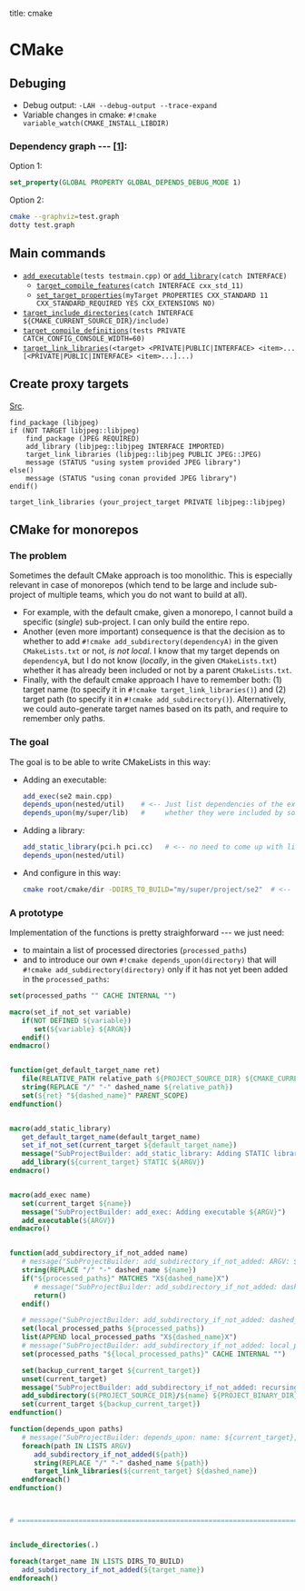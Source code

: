 title: cmake

# **CMake**

## **Debuging**

* Debug output: `-LAH --debug-output --trace-expand`
* Variable changes in cmake: `#!cmake variable_watch(CMAKE_INSTALL_LIBDIR)`

### Dependency graph --- [[1](https://stackoverflow.com/a/30803359/758986)]:

Option 1:
```cmake
set_property(GLOBAL PROPERTY GLOBAL_DEPENDS_DEBUG_MODE 1)
```

Option 2:
```bash linenums="1"
cmake --graphviz=test.graph 
dotty test.graph
```




## **Main commands**

* [`add_executable`](https://cmake.org/cmake/help/latest/command/add_executable.html)`(tests testmain.cpp)`
or [`add_library`](https://cmake.org/cmake/help/latest/command/add_library.html)`(catch INTERFACE)`
    * [`target_compile_features`](https://cmake.org/cmake/help/latest/command/target_compile_features.html#command:target_compile_features)`(catch INTERFACE cxx_std_11)`
    * [`set_target_properties`](https://crascit.com/2015/03/28/enabling-cxx11-in-cmake/)`(myTarget PROPERTIES CXX_STANDARD 11 CXX_STANDARD_REQUIRED YES CXX_EXTENSIONS NO)`
* [`target_include_directories`](https://cmake.org/cmake/help/latest/command/target_include_directories.html)`(catch INTERFACE ${CMAKE_CURRENT_SOURCE_DIR}/include)`
* [`target_compile_definitions`](https://cmake.org/cmake/help/latest/command/target_compile_definitions.html)`(tests PRIVATE CATCH_CONFIG_CONSOLE_WIDTH=60)`
* [`target_link_libraries`](https://cmake.org/cmake/help/latest/command/target_link_libraries.html#libraries-for-a-target-and-or-its-dependents)`(<target> <PRIVATE|PUBLIC|INTERFACE> <item>... [<PRIVATE|PUBLIC|INTERFACE> <item>...]...)`



## **Create proxy targets**

[Src](https://github.com/conan-io/conan/issues/4430).

```
find_package (libjpeg)
if (NOT TARGET libjpeg::libjpeg)
    find_package (JPEG REQUIRED)
    add_library (libjpeg::libjpeg INTERFACE IMPORTED)
    target_link_libraries (libjpeg::libjpeg PUBLIC JPEG::JPEG)
    message (STATUS "using system provided JPEG library")
else()
    message (STATUS "using conan provided JPEG library")
endif()

target_link_libraries (your_project_target PRIVATE libjpeg::libjpeg)
```



## **CMake for monorepos**

### The problem

Sometimes the default CMake approach is too monolithic. This is especially relevant in case of monorepos
(which tend to be large and include sub-project of multiple teams, which you do not want to build at all).

* For example, with the default cmake, given a monorepo, I cannot build a specific (_single_) sub-project.
  I can only build the entire repo.
* Another (even more important) consequence is that the decision as to whether to add `#!cmake add_subdirectory(dependencyA)`
  in the given `CMakeLists.txt` or not, *is not local*. I know that my target depends on `dependencyA`, but
  I do not know (_locally_, in the given `CMakeLists.txt`) whether it has already been included or not by a
  parent `CMakeLists.txt`.
* Finally, with the default cmake approach I have to remember both: (1) target name
  (to specify it in `#!cmake target_link_libraries()`) and (2) target path (to specify it in `#!cmake add_subdirectory()`).
  Alternatively, we could auto-generate target names based on its path, and require to remember only paths.


### The goal

The goal is to be able to write CMakeLists in this way:

* Adding an executable:

    ```cmake linenums="1" title="my/super/project/se2/CMakeLists.txt"
    add_exec(se2 main.cpp)
    depends_upon(nested/util)    # <-- Just list dependencies of the executable, regardless of
    depends_upon(my/super/lib)   #     whether they were included by someone else or not
    ```

* Adding a library:

    ```cmake linenums="1" title="my/super/lib/CMakeLists.txt"
    add_static_library(pci.h pci.cc)   # <-- no need to come up with library name
    depends_upon(nested/util)
    ```

* And configure in this way:

    ```bash
    cmake root/cmake/dir -DDIRS_TO_BUILD="my/super/project/se2"  # <-- specify only one sub-project to build
    ```


### A prototype

Implementation of the functions is pretty straighforward --- we just need:

* to maintain a list of processed directories (`processed_paths`)
* and to introduce our own `#!cmake depends_upon(directory)` that will `#!cmake add_subdirectory(directory)`
  only if it has not yet been added in the `processed_paths`:


```cmake linenums="1" title="root CMakeLists.txt" hl_lines="1 1"
set(processed_paths "" CACHE INTERNAL "")

macro(set_if_not_set variable)
   if(NOT DEFINED ${variable})
      set(${variable} ${ARGN})
   endif()
endmacro()


function(get_default_target_name ret)
   file(RELATIVE_PATH relative_path ${PROJECT_SOURCE_DIR} ${CMAKE_CURRENT_SOURCE_DIR})
   string(REPLACE "/" "-" dashed_name ${relative_path})
   set(${ret} "${dashed_name}" PARENT_SCOPE)
endfunction()


macro(add_static_library)
   get_default_target_name(default_target_name)
   set_if_not_set(current_target ${default_target_name})
   message("SubProjectBuilder: add_static_library: Adding STATIC library ${current_target}, with files: ${ARGV}")
   add_library(${current_target} STATIC ${ARGV})
endmacro()


macro(add_exec name)
   set(current_target ${name})
   message("SubProjectBuilder: add_exec: Adding executable ${ARGV}")
   add_executable(${ARGV})
endmacro()


function(add_subdirectory_if_not_added name)
   # message("SubProjectBuilder: add_subdirectory_if_not_added: ARGV: ${ARGV}, processed_paths: ${processed_paths}")
   string(REPLACE "/" "-" dashed_name ${name})
   if("${processed_paths}" MATCHES "X${dashed_name}X")
      # message("SubProjectBuilder: add_subdirectory_if_not_added: dashed_name: ${dashed_name} found in the list of processed paths, ignoring it...")
      return()
   endif()

   # message("SubProjectBuilder: add_subdirectory_if_not_added: dashed_name: ${dashed_name} was not found in the list of processed paths, adding it...")
   set(local_processed_paths ${processed_paths})
   list(APPEND local_processed_paths "X${dashed_name}X")
   # message("SubProjectBuilder: add_subdirectory_if_not_added: local_processed_paths: ${local_processed_paths}")
   set(processed_paths "${local_processed_paths}" CACHE INTERNAL "")

   set(backup_current_target ${current_target})
   unset(current_target)
   message("SubProjectBuilder: add_subdirectory_if_not_added: recursing to: ${name}")
   add_subdirectory(${PROJECT_SOURCE_DIR}/${name} ${PROJECT_BINARY_DIR}/${name})
   set(current_target ${backup_current_target})
endfunction()

function(depends_upon paths)
   # message("SubProjectBuilder: depends_upon: name: ${current_target}, path: ${path}")
   foreach(path IN LISTS ARGV)
      add_subdirectory_if_not_added(${path})
      string(REPLACE "/" "-" dashed_name ${path})
      target_link_libraries(${current_target} ${dashed_name})
   endforeach()
endfunction()



# =================================================================================================


include_directories(.)

foreach(target_name IN LISTS DIRS_TO_BUILD)
   add_subdirectory_if_not_added(${target_name})
endforeach()
```

